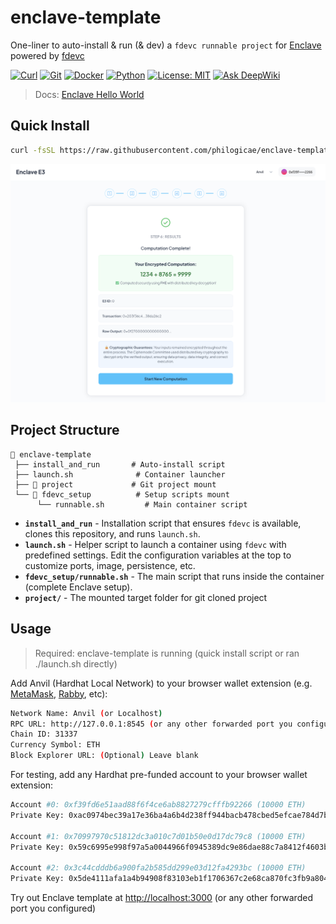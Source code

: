 # enclave-template

One-liner to auto-install & run (& dev) a `fdevc runnable project` for [Enclave](https://github.com/gnosisguild/enclave) powered by [fdevc](https://github.com/philogicae/fast_dev_container)

[![Curl](https://img.shields.io/badge/curl-required-orange)](https://curl.se/)
[![Git](https://img.shields.io/badge/git-required-orange)](https://git-scm.com/)
[![Docker](https://img.shields.io/badge/docker-required-orange)](https://www.docker.com/get-started/)
[![Python](https://img.shields.io/badge/python-3.10%2B-blue)](https://www.python.org/downloads/)
[![License: MIT](https://img.shields.io/badge/License-MIT-yellow.svg)](https://opensource.org/licenses/MIT)
[![Ask DeepWiki](https://deepwiki.com/badge.svg)](https://deepwiki.com/philogicae/enclave-template)

> Docs: [Enclave Hello World](https://docs.enclave.gg/hello-world-tutorial)

## Quick Install

```bash
curl -fsSL https://raw.githubusercontent.com/philogicae/enclave-template/main/install_and_run | bash
```

![banner](banner.png)

## Project Structure

```
📁 enclave-template
 ├── install_and_run       # Auto-install script
 ├── launch.sh              # Container launcher
 ├── 📁 project             # Git project mount
 └── 📁 fdevc_setup          # Setup scripts mount
      └── runnable.sh         # Main container script
```

- **`install_and_run`** - Installation script that ensures `fdevc` is available, clones this repository, and runs `launch.sh`.
- **`launch.sh`** - Helper script to launch a container using `fdevc` with predefined settings. Edit the configuration variables at the top to customize ports, image, persistence, etc.
- **`fdevc_setup/runnable.sh`** - The main script that runs inside the container (complete Enclave setup).
- **`project/`** - The mounted target folder for git cloned project

## Usage

> Required: enclave-template is running (quick install script or ran ./launch.sh directly)

Add Anvil (Hardhat Local Network) to your browser wallet extension (e.g. [MetaMask](https://metamask.io/), [Rabby](https://rabby.io/), etc):

```bash
Network Name: Anvil (or Localhost)
RPC URL: http://127.0.0.1:8545 (or any other forwarded port you configured)
Chain ID: 31337
Currency Symbol: ETH 
Block Explorer URL: (Optional) Leave blank 
```

For testing, add any Hardhat pre-funded account to your browser wallet extension:

```bash
Account #0: 0xf39fd6e51aad88f6f4ce6ab8827279cfffb92266 (10000 ETH)
Private Key: 0xac0974bec39a17e36ba4a6b4d238ff944bacb478cbed5efcae784d7bf4f2ff80

Account #1: 0x70997970c51812dc3a010c7d01b50e0d17dc79c8 (10000 ETH)
Private Key: 0x59c6995e998f97a5a0044966f0945389dc9e86dae88c7a8412f4603b6b78690d

Account #2: 0x3c44cdddb6a900fa2b585dd299e03d12fa4293bc (10000 ETH)
Private Key: 0x5de4111afa1a4b94908f83103eb1f1706367c2e68ca870fc3fb9a804cdab365a
```

Try out Enclave template at [http://localhost:3000](http://localhost:3000) (or any other forwarded port you configured)
